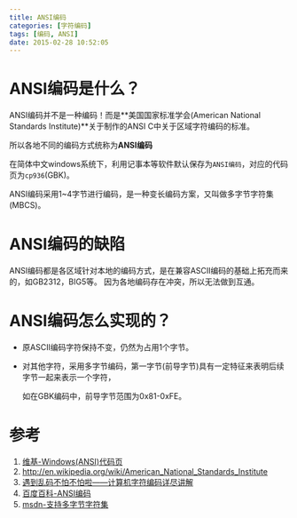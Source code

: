 ```yaml
---
title: ANSI编码
categories: [字符编码]
tags: [编码, ANSI]
date: 2015-02-28 10:52:05
---
```


# ANSI编码是什么？

ANSI编码并不是一种编码！而是**美国国家标准学会(American National Standards Institute)**关于制作的ANSI C中关于区域字符编码的标准。

所以各地不同的编码方式统称为**ANSI编码**

在简体中文windows系统下，利用记事本等软件默认保存为`ANSI编码`，对应的代码页为`cp936`(GBK)。

ANSI编码采用1~4字节进行编码，是一种变长编码方案，又叫做多字节字符集(MBCS)。

# ANSI编码的缺陷

ANSI编码都是各区域针对本地的编码方式，是在兼容ASCII编码的基础上拓充而来的，如GB2312，BIG5等。
因为各地编码存在冲突，所以无法做到互通。

# ANSI编码怎么实现的？

-   原ASCII编码字符保持不变，仍然为占用1个字节。

-   对其他字符，采用多字节编码，第一字节(前导字节)具有一定特征来表明后续字节一起来表示一个字符，

    如在GBK编码中，前导字节范围为0x81-0xFE。

# 参考

1.  [维基-Windows(ANSI)代码页](http://zh.wikipedia.org/wiki/%E4%BB%A3%E7%A0%81%E9%A1%B5#Windows.EF.BC.88ANSI.EF.BC.89.E4.BB.A3.E7.A2.BC.E9.A0.81)
1.  <http://en.wikipedia.org/wiki/American_National_Standards_Institute>
1.  [遇到乱码不怕不怕啦——计算机字符编码详尽讲解](http://www.guokr.com/blog/763017/)
1.  [百度百科-ANSI编码](http://baike.baidu.com/view/1273097.htm)
1.  [msdn-支持多字节字符集](https://msdn.microsoft.com/zh-cn/library/vstudio/5z097dxa(v=vs.110).aspx)
